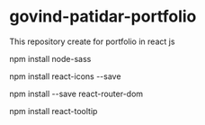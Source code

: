 # govind-patidar-portfolio
This repository create for portfolio in react js

npm install node-sass

npm install react-icons --save

npm install --save react-router-dom

npm install react-tooltip
